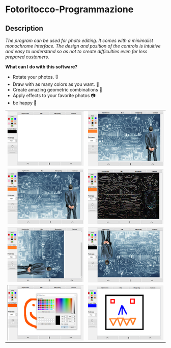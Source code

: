 # Fotoritocco-Programmazione

## Description

*The program can be used for photo editing. It comes with a minimalist monochrome interface. The design and position of the controls is intuitive and easy to understand so as not to create difficulties even for less prepared customers.*

**What can I do with this software?**
- Rotate your photos. :arrows_clockwise:
- Draw with as many colors as you want. :art:
- Create amazing geometric combinations :triangular_ruler:
- Apply effects to your favorite photos :camera:
- be happy :tada: 

<table>
<tr>
<td>
<img src="https://github.com/AlessioProcelli/PROGRAMMAZIONE/blob/master/ImmaginiProgetto/SchermataIniziale.PNG">
  </td>
<td>
<img src="https://github.com/AlessioProcelli/PROGRAMMAZIONE/blob/master/ImmaginiProgetto/ImmagineAperta.PNG">
  </td>
  </tr>
 <tr>
<td>
<img src="https://github.com/AlessioProcelli/PROGRAMMAZIONE/blob/master/ImmaginiProgetto/ImmagineSfocata.PNG">
  </td>
<td>
<img src="https://github.com/AlessioProcelli/PROGRAMMAZIONE/blob/master/ImmaginiProgetto/ImmagineEffetto.PNG">
  </td>
  </tr>
  <tr>
<td>
<img src="https://github.com/AlessioProcelli/PROGRAMMAZIONE/blob/master/ImmaginiProgetto/ImmagineRuotata.PNG">
  </td>
<td>
<img src="https://github.com/AlessioProcelli/PROGRAMMAZIONE/blob/master/ImmaginiProgetto/Capovolta.PNG">
  </td>
  </tr>
    <tr>
<td>
<img src="https://github.com/AlessioProcelli/PROGRAMMAZIONE/blob/master/ImmaginiProgetto/SceltaColore.PNG">
  </td>
<td>
<img src="https://github.com/AlessioProcelli/PROGRAMMAZIONE/blob/master/ImmaginiProgetto/Geometrico.PNG">
  </td>
  </tr>
  
  
  
